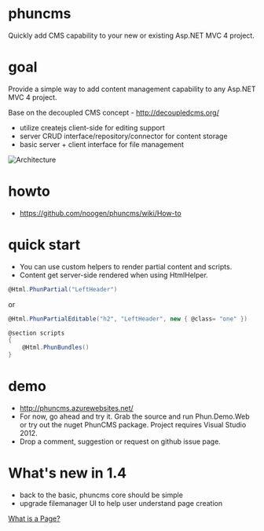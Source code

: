 phuncms
======

Quickly add CMS capability to your new or existing Asp.NET MVC 4 project.

goal
======
Provide a simple way to add content management capability to any Asp.NET MVC 4 project.

Base on the decoupled CMS concept - http://decoupledcms.org/
   - utilize createjs client-side for editing support
   - server CRUD interface/repository/connector for content storage
   - basic server + client interface for file management

![Architecture](http://i.imgur.com/chzYYGN.png)

howto 
======
 - https://github.com/noogen/phuncms/wiki/How-to
 
quick start
========
 - You can use custom helpers to render partial content and scripts.
 - Content get server-side rendered when using HtmlHelper.

```c#
@Html.PhunPartial("LeftHeader") 
```
or

```c#
@Html.PhunPartialEditable("h2", "LeftHeader", new { @class= "one" })

@section scripts
{
    @Html.PhunBundles()
}
```

demo
======
- http://phuncms.azurewebsites.net/
- For now, go ahead and try it.  Grab the source and run Phun.Demo.Web or try out the nuget PhunCMS package.  Project requires Visual Studio 2012.
- Drop a comment, suggestion or request on github issue page.

What's new in 1.4
======
- back to the basic, phuncms core should be simple
- upgrade filemanager UI to help user understand page creation

[What is a Page?](https://github.com/noogen/phuncms/wiki/What-is-a-Page%3F)

